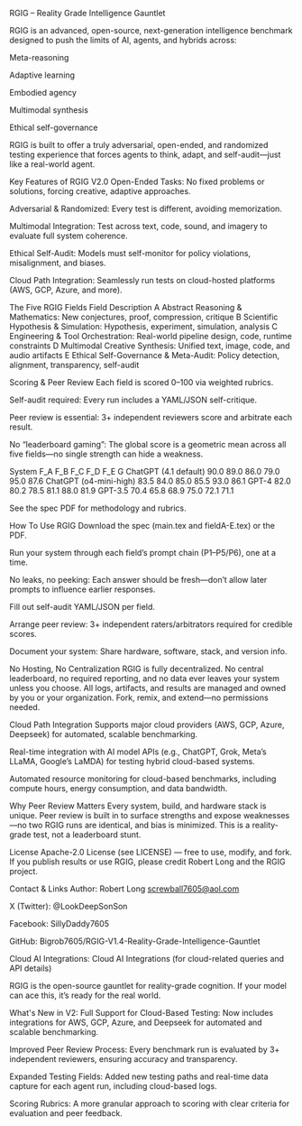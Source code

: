RGIG – Reality Grade Intelligence Gauntlet

RGIG is an advanced, open-source, next-generation intelligence benchmark designed to push the limits of AI, agents, and hybrids across:

Meta-reasoning

Adaptive learning

Embodied agency

Multimodal synthesis

Ethical self-governance

RGIG is built to offer a truly adversarial, open-ended, and randomized testing experience that forces agents to think, adapt, and self-audit—just like a real-world agent.

Key Features of RGIG V2.0
Open-Ended Tasks: No fixed problems or solutions, forcing creative, adaptive approaches.

Adversarial & Randomized: Every test is different, avoiding memorization.

Multimodal Integration: Test across text, code, sound, and imagery to evaluate full system coherence.

Ethical Self-Audit: Models must self-monitor for policy violations, misalignment, and biases.

Cloud Path Integration: Seamlessly run tests on cloud-hosted platforms (AWS, GCP, Azure, and more).

The Five RGIG Fields
Field	Description
A	Abstract Reasoning & Mathematics: New conjectures, proof, compression, critique
B	Scientific Hypothesis & Simulation: Hypothesis, experiment, simulation, analysis
C	Engineering & Tool Orchestration: Real-world pipeline design, code, runtime constraints
D	Multimodal Creative Synthesis: Unified text, image, code, and audio artifacts
E	Ethical Self-Governance & Meta-Audit: Policy detection, alignment, transparency, self-audit

Scoring & Peer Review
Each field is scored 0–100 via weighted rubrics.

Self-audit required: Every run includes a YAML/JSON self-critique.

Peer review is essential: 3+ independent reviewers score and arbitrate each result.

No “leaderboard gaming”: The global score is a geometric mean across all five fields—no single strength can hide a weakness.

System	F_A	F_B	F_C	F_D	F_E	G
ChatGPT (4.1 default)	90.0	89.0	86.0	79.0	95.0	87.6
ChatGPT (o4-mini-high)	83.5	84.0	85.0	85.5	93.0	86.1
GPT-4	82.0	80.2	78.5	81.1	88.0	81.9
GPT-3.5	70.4	65.8	68.9	75.0	72.1	71.1

See the spec PDF for methodology and rubrics.

How To Use RGIG
Download the spec (main.tex and fieldA-E.tex) or the PDF.

Run your system through each field’s prompt chain (P1–P5/P6), one at a time.

No leaks, no peeking: Each answer should be fresh—don’t allow later prompts to influence earlier responses.

Fill out self-audit YAML/JSON per field.

Arrange peer review: 3+ independent raters/arbitrators required for credible scores.

Document your system: Share hardware, software, stack, and version info.

No Hosting, No Centralization
RGIG is fully decentralized.
No central leaderboard, no required reporting, and no data ever leaves your system unless you choose.
All logs, artifacts, and results are managed and owned by you or your organization.
Fork, remix, and extend—no permissions needed.

Cloud Path Integration
Supports major cloud providers (AWS, GCP, Azure, Deepseek) for automated, scalable benchmarking.

Real-time integration with AI model APIs (e.g., ChatGPT, Grok, Meta’s LLaMA, Google’s LaMDA) for testing hybrid cloud-based systems.

Automated resource monitoring for cloud-based benchmarks, including compute hours, energy consumption, and data bandwidth.

Why Peer Review Matters
Every system, build, and hardware stack is unique.
Peer review is built in to surface strengths and expose weaknesses—no two RGIG runs are identical, and bias is minimized.
This is a reality-grade test, not a leaderboard stunt.

License
Apache-2.0 License (see LICENSE) — free to use, modify, and fork.
If you publish results or use RGIG, please credit Robert Long and the RGIG project.

Contact & Links
Author: Robert Long screwball7605@aol.com

X (Twitter): @LookDeepSonSon

Facebook: SillyDaddy7605

GitHub: Bigrob7605/RGIG-V1.4-Reality-Grade-Intelligence-Gauntlet

Cloud AI Integrations: Cloud AI Integrations (for cloud-related queries and API details)

RGIG is the open-source gauntlet for reality-grade cognition.
If your model can ace this, it’s ready for the real world.

What's New in V2:
Full Support for Cloud-Based Testing: Now includes integrations for AWS, GCP, Azure, and Deepseek for automated and scalable benchmarking.

Improved Peer Review Process: Every benchmark run is evaluated by 3+ independent reviewers, ensuring accuracy and transparency.

Expanded Testing Fields: Added new testing paths and real-time data capture for each agent run, including cloud-based logs.

Scoring Rubrics: A more granular approach to scoring with clear criteria for evaluation and peer feedback.
